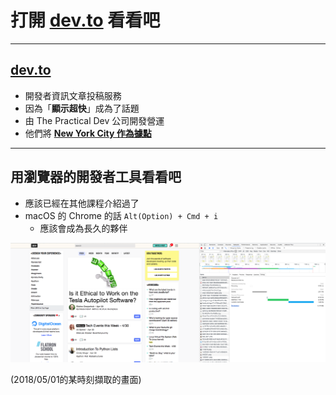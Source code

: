 # 打開 [dev.to] 看看吧

[dev.to]: https://dev.to/

---

## [dev.to]

- 開發者資訊文章投稿服務
- 因為「**顯示超快**」成為了話題
- 由 The Practical Dev 公司開發營運
- 他們將 [**New York City 作為據點**](https://dev.to/about)

---

## 用瀏覽器的開發者工具看看吧

- 應該已經在其他課程介紹過了
- macOS 的 Chrome 的話 `Alt(Option) + Cmd + i`
    - 應該會成為長久的夥伴

[![dev.to](devto.png)](devto.png)

(2018/05/01的某時刻擷取的畫面)
